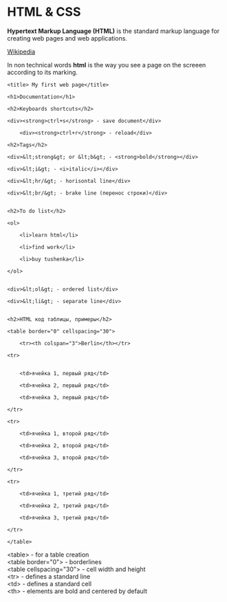 # HTML & CSS

**Hypertext Markup Language (HTML)** is the standard markup language for creating web pages and web applications. 

[Wikipedia](https://en.wikipedia.org/wiki/HTML)

In non technical words **html** is the way you see a page on the screeen according to its marking.


<html>

<head> 

	<title> My first web page</title>

</head>

<body>

	<h1>Documentation</h1> 

	<h2>Keyboards shortcuts</h2>

	<div><strong>ctrl+s</strong> - save document</div>

        <div><strong>ctrl+r</strong> - reload</div>

	<h2>Tags</h2>

	<div>&lt;strong&gt; or &lt;b&gt; - <strong>bold</strong></div>
	
	<div>&lt;i&gt; - <i>italic</i></div>	

	<div>&lt;hr/&gt; - horisontal line</div>

	<div>&lt;br/&gt; - brake line (перенос строки)</div>
	
	
	<h2>To do list</h2>

	<ol>

		<li>learn html</li>

		<li>find work</li>

		<li>buy tushenka</li>

	</ol>

	
	<div>&lt;ol&gt; - ordered list</div>	

	<div>&lt;li&gt; - separate line</div>
	
	
	<h2>HTML код таблицы, примеры</h2>

	<table border="0" cellspacing="30">

		<tr><th colspan="3">Berlin</th></tr>

	<tr>


		<td>ячейка 1, первый ряд</td>

		<td>ячейка 2, первый ряд</td>

		<td>ячейка 3, первый ряд</td>

	</tr>

	<tr>

		<td>ячейка 1, второй ряд</td>

		<td>ячейка 2, второй ряд</td>

		<td>ячейка 3, второй ряд</td>

	</tr>

	<tr>

		<td>ячейка 1, третий ряд</td>

		<td>ячейка 2, третий ряд</td>

		<td>ячейка 3, третий ряд</td>

	</tr>

	</table> 


<div>&lt;table&gt; - for a table creation</div>

<div>&lt;table border="0"&gt; - borderlines</div>

<div>&lt;table cellspacing="30"&gt; - cell width and height </div>

<div>&lt;tr&gt; - defines a standard line

<div>&lt;td&gt; - defines a standard cell


<div>&lt;th&gt; - elements are bold and centered by default

</body>
</html>







